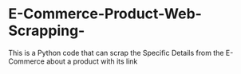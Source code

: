 # E-Commerce-Product-Web-Scrapping-
This is a Python code that can scrap the Specific Details from the E-Commerce about a product with its link
